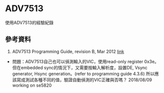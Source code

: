 # ADV7513

使用ADV7513的經驗紀錄

## 參考資料
1. ADV7513 Programming Guide, revision B, Mar 2012 [link](http://www.analog.com/media/en/technical-documentation/user-guides/ADV7513_Programming_Guide.pdf)

* 問題：ADV7513自己也可以偵測輸入的VIC，使用read-only register 0x3e。但在embedded sync的情況下，又需要按輸入解析度，設置DE, Vsync generator, Hsync generation。(refer to programming guide 4.3.6)
所以應該寫成測試各種不同的值，驗證自動偵測的VIC正確與否嗎？ 
2018/08/09 working on se5820
